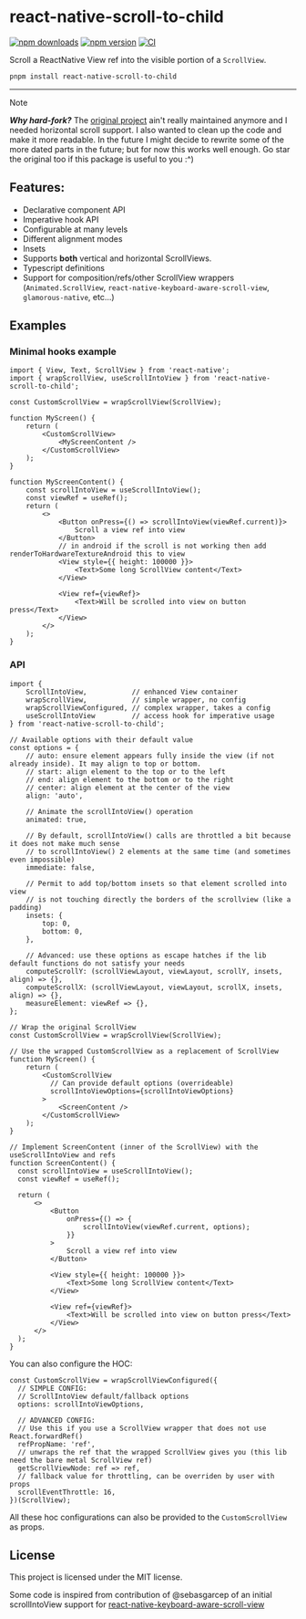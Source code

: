 # react-native-scroll-to-child

[![npm downloads](https://img.shields.io/npm/dm/react-native-scroll-to-child.svg)](https://www.npmjs.com/package/react-native-scroll-to-child)
[![npm version](https://img.shields.io/npm/v/react-native-scroll-to-child.svg?style=flat)](https://www.npmjs.com/package/react-native-scroll-to-child)
[![CI](https://github.com/filiphsps/react-native-scroll-to-child/actions/workflows/ci.yml/badge.svg)](https://github.com/filiphsps/react-native-scroll-to-child/actions/workflows/ci.yml)

Scroll a ReactNative View ref into the visible portion of a `ScrollView`.

```bash
pnpm install react-native-scroll-to-child
```

---

> [!NOTE]  
> ***Why hard-fork?*** The [original project](https://github.com/slorber/react-native-scroll-into-view) ain't really maintained anymore and I needed horizontal scroll support. I also wanted to clean up the code and make it more readable. In the future I might decide to rewrite some of the more dated parts in the future; but for now this works well enough. Go star the original too if this package is useful to you :^)

## Features:

- Declarative component API
- Imperative hook API
- Configurable at many levels
- Different alignment modes
- Insets
- Supports **both** vertical and horizontal ScrollViews.
- Typescript definitions
- Support for composition/refs/other ScrollView wrappers (`Animated.ScrollView`, `react-native-keyboard-aware-scroll-view`, `glamorous-native`, etc...)

## Examples

### Minimal hooks example

```tsx
import { View, Text, ScrollView } from 'react-native';
import { wrapScrollView, useScrollIntoView } from 'react-native-scroll-to-child';

const CustomScrollView = wrapScrollView(ScrollView);

function MyScreen() {
    return (
        <CustomScrollView>
            <MyScreenContent />
        </CustomScrollView>
    );
}

function MyScreenContent() {
    const scrollIntoView = useScrollIntoView();
    const viewRef = useRef();
    return (
        <>
            <Button onPress={() => scrollIntoView(viewRef.current)}>
                Scroll a view ref into view
            </Button>
            // in android if the scroll is not working then add renderToHardwareTextureAndroid this to view
            <View style={{ height: 100000 }}>
                <Text>Some long ScrollView content</Text>
            </View>
    
            <View ref={viewRef}>
                <Text>Will be scrolled into view on button press</Text>
            </View>
        </>
    );
}
```

### API

```tsx
import {
    ScrollIntoView,           // enhanced View container
    wrapScrollView,           // simple wrapper, no config
    wrapScrollViewConfigured, // complex wrapper, takes a config
    useScrollIntoView         // access hook for imperative usage
} from 'react-native-scroll-to-child';

// Available options with their default value
const options = {
    // auto: ensure element appears fully inside the view (if not already inside). It may align to top or bottom.
    // start: align element to the top or to the left
    // end: align element to the bottom or to the right
    // center: align element at the center of the view
    align: 'auto',

    // Animate the scrollIntoView() operation
    animated: true,

    // By default, scrollIntoView() calls are throttled a bit because it does not make much sense
    // to scrollIntoView() 2 elements at the same time (and sometimes even impossible)
    immediate: false,

    // Permit to add top/bottom insets so that element scrolled into view
    // is not touching directly the borders of the scrollview (like a padding)
    insets: {
        top: 0,
        bottom: 0,
    },

    // Advanced: use these options as escape hatches if the lib default functions do not satisfy your needs
    computeScrollY: (scrollViewLayout, viewLayout, scrollY, insets, align) => {},
    computeScrollX: (scrollViewLayout, viewLayout, scrollX, insets, align) => {},
    measureElement: viewRef => {},
};

// Wrap the original ScrollView
const CustomScrollView = wrapScrollView(ScrollView);

// Use the wrapped CustomScrollView as a replacement of ScrollView
function MyScreen() {
    return (
        <CustomScrollView
          // Can provide default options (overrideable)
          scrollIntoViewOptions={scrollIntoViewOptions}
        >
            <ScreenContent />
        </CustomScrollView>
    );
}

// Implement ScreenContent (inner of the ScrollView) with the useScrollIntoView and refs
function ScreenContent() {
  const scrollIntoView = useScrollIntoView();
  const viewRef = useRef();

  return (
      <>
          <Button
              onPress={() => {
                  scrollIntoView(viewRef.current, options);
              }}
          >
              Scroll a view ref into view
          </Button>

          <View style={{ height: 100000 }}>
              <Text>Some long ScrollView content</Text>
          </View>

          <View ref={viewRef}>
              <Text>Will be scrolled into view on button press</Text>
          </View>
      </>
  );
}
```

You can also configure the HOC:

```tsx
const CustomScrollView = wrapScrollViewConfigured({
  // SIMPLE CONFIG:
  // ScrollIntoView default/fallback options
  options: scrollIntoViewOptions,

  // ADVANCED CONFIG:
  // Use this if you use a ScrollView wrapper that does not use React.forwardRef()
  refPropName: 'ref',
  // unwraps the ref that the wrapped ScrollView gives you (this lib need the bare metal ScrollView ref)
  getScrollViewNode: ref => ref,
  // fallback value for throttling, can be overriden by user with props
  scrollEventThrottle: 16,
})(ScrollView);
```

All these hoc configurations can also be provided to the `CustomScrollView` as props.

## License

This project is licensed under the MIT license.

Some code is inspired from contribution of @sebasgarcep of an initial scrollIntoView support for [react-native-keyboard-aware-scroll-view](https://github.com/APSL/react-native-keyboard-aware-scroll-view)
